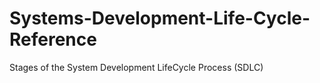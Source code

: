 # Systems-Development-Life-Cycle-Reference
Stages of the System Development LifeCycle Process (SDLC)
